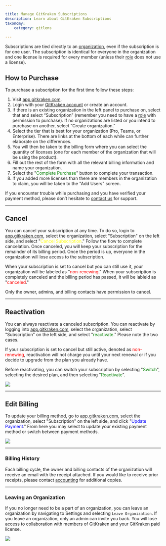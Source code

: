 ```yaml
---

title: Manage GitKraken Subscriptions
description: Learn about GitKraken Subscriptions
taxonomy:
    category: gitlens
    
---
```


Subscriptions are tied directly to an [organization](/gitlens/gitlens-organization/), even if the subscription is for one user. The subscription is identical for everyone in the organization and one license is required for every member (unless their [role](/gitlens/gitlens-organization/#roles) does not use a license).

## How to Purchase
To purchase a subscription for the first time follow these steps:
1. Visit [app.gitkraken.com](https://app.gitkraken.com/).
2. Login with your [GitKraken account](/gitlens/gitlens-account/) or create an account.
3. If there is an existing organization in the left panel to purchase on, select that and select “Subscription” (remember you need to have a [role](/gitlens/gitlens-organization/#roles) with permission to purchase). If no organizations are listed or you intend to purchase on another, select “Create organization.”
4. Select the tier that is best for your organization (Pro, Teams, or Enterprise). There are links at the bottom of each while can further elaborate on the differences.
5. You will then be taken to the billing form where you can select the quantity of licenses (one for each member of the organization that will be using the product).
6. Fill out the rest of the form with all the relevant billing information and name your organization.
7. Select the "<span style='color: green;'>Complete Purchase</span>" button to complete your transaction.
8. If you added more licenses than there are members in the organization to claim, you will be taken to the "Add Users" screen.

<div class='callout callout--basic'>
   	<p>If you encounter trouble while purchasing and you have verified your payment method, please don’t hesitate to <a href="https://www.gitkraken.com/billing-issues">contact us</a> for support.</p>
</div>

***

## Cancel

You can cancel your subscription at any time. To do so, login to [app.gitkraken.com](https://app.gitkraken.com/), select the organization, select "Subscription" on the left side, and select "<span style='color: yellow;'>Cancel Subscription</span>." Follow the flow to complete cancelation. Once canceled, you will keep your subscription for the remainder of its billing period. Once the period is up, everyone in the organization will lose access to the subscription.

When your subscription is set to cancel but you can still use it, your organization will be labeled as "<span style='color: red;'>non-renewing</span>." When your subscription is completely canceled and the billing period has passed, it will be lableld as "<span style='color: red;'>canceled</span>."

<div class='callout callout--basic'>
   	<p>Only the owner, admins, and billing contacts have permission to cancel.</p>
</div>

***

## Reactivation

You can always reactivate a canceled subscription. You can reactivate by logging into [app.gitkraken.com](https://app.gitkraken.com/), select the organization, select "Subscription" on the left side, and select "<span style='color: green;'>reactivate</span>." Please note the two cases.

If your subscription is set to cancel but still active, denoted as <span style='color: red;'>non-renewing</span>, reactivation will not charge you until your next renewal or if you decide to upgrade from the plan you already have.

Before reactivating, you can switch your subscription by selecting "<span style='color: green;'>Switch</span>", selecting the desired plan, and then selecting "<span style='color: green;'>Reactivate</span>".

<img src="/wp-content/uploads/gk-switch-and-reactivate.gif" class="img-responsive center img-bordered">

***

## Edit Billing

To update your billing method, go to [app.gitkraken.com](https://app.gitkraken.com/), select the organization, select "Subscription" on the left side, and click "<span style='color: blue;'>Update Payment</span>." From here you may select to update your existing payment method or switch between payment methods.

<img src="/wp-content/uploads/subscriptions.png" class="img-responsive center img-bordered">

***

### Billing History

Each billing cycle, the owner and billing contacts of the organization will receive an email with the receipt attached. If you would like to receive prior receipts, please contact [accounting](https://www.gitkraken.com/billing-issues) for additional copies.

*** 
 
### Leaving an Organization 
 
If you no longer need to be a part of an organization, you can leave an organization by navigating to Settings and selecting `Leave Organization`. If you leave an organization, only an admin can invite you back. You will lose access to collaboration with members of GitKraken and your GitKraken paid license. 
 
<img src="/wp-content/uploads/gk-leave-organization.png" class="img-responsive center img-bordered"> 